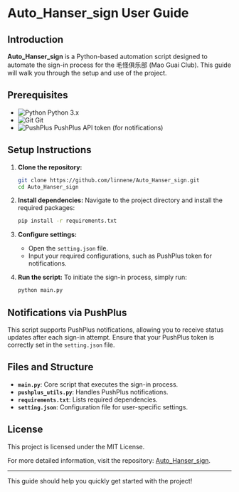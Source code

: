 # Auto_Hanser_sign User Guide

## Introduction
**Auto_Hanser_sign** is a Python-based automation script designed to automate the sign-in process for the 毛怪俱乐部 (Mao Guai Club). This guide will walk you through the setup and use of the project.

## Prerequisites
- ![Python](https://img.shields.io/badge/Python-3.x-blue) Python 3.x
- ![Git](https://img.shields.io/badge/Git-2.x-orange) Git
- ![PushPlus](https://img.shields.io/badge/PushPlus-API%20Token-green) PushPlus API token (for notifications)

## Setup Instructions

1. **Clone the repository:**
   ```bash
   git clone https://github.com/linnene/Auto_Hanser_sign.git
   cd Auto_Hanser_sign
   ```

2. **Install dependencies:**
   Navigate to the project directory and install the required packages:
   ```bash
   pip install -r requirements.txt
   ```

3. **Configure settings:**
   - Open the `setting.json` file.
   - Input your required configurations, such as PushPlus token for notifications.

4. **Run the script:**
   To initiate the sign-in process, simply run:
   ```bash
   python main.py
   ```

## Notifications via PushPlus
This script supports PushPlus notifications, allowing you to receive status updates after each sign-in attempt. Ensure that your PushPlus token is correctly set in the `setting.json` file.

## Files and Structure
- **`main.py`**: Core script that executes the sign-in process.
- **`pushplus_utils.py`**: Handles PushPlus notifications.
- **`requirements.txt`**: Lists required dependencies.
- **`setting.json`**: Configuration file for user-specific settings.

## License
This project is licensed under the MIT License.

For more detailed information, visit the repository: [Auto_Hanser_sign](https://github.com/linnene/Auto_Hanser_sign).

---

This guide should help you quickly get started with the project!
